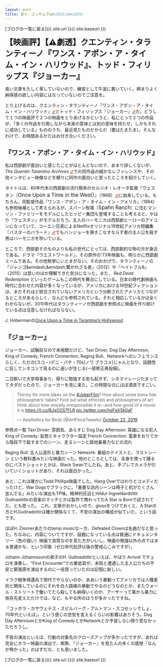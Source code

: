 ```yaml
---
layout: post
title: 昔々、ゴッサムで&#x2026;&#x2026;
---
```


[ブログの一覧に戻る]({{ site.url }}{{ site.baseurl }})

<font style="font-size:26px;font-weight:bold">【映画評】【&#x26A0;劇透】クエンティン・タランティーノ『ワンス・アポン・ア・タイム・イン・ハリウッド』、トッド・フィリップス『ジョーカー』</font>


長い文章を久しく草していないので、練習として牛涎に書いていく。締まりよく納得感の欲しい内容にはなっていないのでご注意を。

とり上げるのは、クエンティン・タランティーノ『ワンス・アポン・ア・タイム・イン・ハリウッド』[<font style="color:#ff4500;font-weight:bold">&#x2B00;</font>](https://www.youtube.com/watch?v=ELeMaP8EPAA)とトッド・フィリップス『ジョーカー』[<font style="color:#ff4500;font-weight:bold">&#x2B00;</font>](https://www.youtube.com/watch?v=zAGVQLHvwOY)だ。どうして１つの映画評で２つの映画をとりあげるかというと、私にとって２つの作品が、「多くの作品を引用しながら本来の意味とは別の意味を持たせ、しかもそれに成功している」もののうち、最近見たものだからだ（要はたまたま）。そんなわけで、お時間あるかたはお付き合いください。

## 『ワンス・アポン・ア・タイム・イン・ハリウッド』

私は西部劇が面白いと感じたことがほとんどないので、あまり詳しくないが、*The Quentin Tarantino Archives* [<font style="color:#ff4500;font-weight:bold">&#x2B00;</font>](https://wiki.tarantino.info/index.php/Once_Upon_a_Time_in_Hollywood_References_guide)での同作品の細かなレファレンスや、その他インタビュー映像などを頼りに同作の面白いと思ったところを紹介していく。

タイトルは、60年代末の西部劇の流行期末のセルジオ・レオーネ監督『ウェスタン（<font style="font-size:17px">Once Upon a Time in the West）</font>』（1968）[<font style="color:#ff4500;font-weight:bold">&#x2B00;</font>](https://www.youtube.com/watch?v=lyuwBW9lNa8)に由来している。もちろん、同監督作品『ワンス・アポン・ア・タイム・イン・アメリカ』（1984）も参照候補として考えられるが、スパーン牧場（<font style="font-size:17px">Spahn Ranch</font>）に住むマンソン・ファミリーをモデルにしたヒッピー集団も登場することも考えると、やはり『ウェスタン』がモデルだろう。主人のハーモニカは西部劇ヒーローのアイコンになっていて、コーエン兄弟によるNetflixオリジナル19世紀アメリカ短編集『バスターのバラード』[<font style="color:#ff4500;font-weight:bold">&#x2B00;</font>](https://www.youtube.com/watch?v=khdWE0aZ7tw)でもバンジョーを弾きこなすならず者の主人公を殺す男はハーモニカを吹いている。

ところで、西部劇そのものよりも私の世代にとっては、西部劇的な物の方が身近である。ドラマ『ウエストワールド』、その原作の'73年映画も、明らかに西部劇ミームである。その他枚挙にいとまがない。そのおかげで、タランティーノの『ジャンゴ&emdash;&emdash;繋がれざる者』（2012）や『ヘイトフル8』（2015）は思いのほか理解できた気分になった。また、 *Red Dead Redemption* といったゲームもこの時代を舞台にしている。日本の時代劇映画も時代に合わせた内容が多くなっているが、アメリカにおける19世紀フィクションは、まだそれほど統合されていないアメリカという分断されたアメリカとつながるところがあるらしく、なんども参照されている。それと相応しているかは全くわからないが、2010年代はタランティーノが西部劇を参照点に映画を作り続けている点は注意しなければならない。



J. Hobermanの[Once Upon a Time in Tarantino’s Hollywood](https://www.nybooks.com/daily/2019/08/19/once-upon-a-time-in-tarantinos-hollywood/)


## 『ジョーカー』

ジョーカー、試験前なので未視聴だけど、Taxi Driver, Dog Day Afternoon, King of Comedy, French Connection, Raging Bull、Networkへのレフェランスらしく、ただの(スコ・)デニ・パチ・70s[ノワ ブラコメ]じゃんとなり、話題性に反してシネコンで見るのに迷いが生じる(一部修正再投稿)。

二日酔いで大学用事あり、帰りに勉強する気も起きず、シネマイレージたまっててタダだったので、ジョーカーを見に来た。この時間なのにほぼ満席ですごい。

<blockquote class="twitter-tweet"><p lang="en" dir="ltr">Thirsty for more takes on the <a href="https://twitter.com/hashtag/JokerFilm?src=hash&amp;ref_src=twsrc%5Etfw">#JokerFilm</a>? How about some bona fide philosophers&#39; takes? Find out what ethicists and philosophers of art think about how morally irresponsible it is--and how good of a movie it is.<a href="https://t.co/BJsO2S7FLR">https://t.co/BJsO2S7FLR</a> <a href="https://t.co/hsFqX5k0aF">pic.twitter.com/hsFqX5k0aF</a></p>&mdash; Aesthetics for Birds (@ArtFlockTweets) <a href="https://twitter.com/ArtFlockTweets/status/1186644780085923842?ref_src=twsrc%5Etfw">October 22, 2019</a></blockquote> <script async src="https://platform.twitter.com/widgets.js" charset="utf-8"></script>


参照点一覧
Taxi Driver: 雰囲気、あらすじ
Dog Day Afternoon: 英雄になる犯人
King of Comedy: 妄想とキャラクター設定
French Connection: 電車をおりてから階段下で殺すまでのシーン、走るシーンと路地裏暴力などの流れ

Raging Bull: 主人公造形と暴力シーン
Network: 番組のテイストと、ラストシーン
という教科書みたいな映画だった。他のところとしては、全身を使って踊るのにバストショットとかは、Black Swanでしたね。あと、手ブレでカメラが引いていくショットがあり、それは面白かった。

あと、これは確かにTodd Phillips映画でした。Hang Overではわりとコメディだったけど、War Dogsでブラックに。「重要な店内シーンは椅子と机がたくさん並んでる」みたいな演出もTP味。精神的圧迫とHildur Ingveldardóttir Guðnadóttirの音楽のマッチとかは製作で携わってたA Star is Bornで試されてた、とも思った。
これ、文章がおかしいので、glossをつけておくと、A Starの方とH.Gudnadottirは確か関係なくて、不安の演出の構成が似ていた、という話です。

ほぼH. Zimmerあたりのtemp musicな一方、Defeated Clownは名曲だなと思った。ちなみに、内容についてですが、話題になっている点は普通にドキュメンタリー（色の強い）映画で良質なのを見た方がいいし、映画の勉強以外の点ではまぁ普通かな、という印象（ゼロ年代批評以後の警戒心こみですが）。

Jóhann Jóhannssonの弟子のH. Guðnadóttirといえば、やはり *Arrival* でチェロを演奏し、&ldquo;First Encounter&rdquo;での重低音が、未知と遭遇した主人公たちの不安と緊張感を演出するのに一役買っていたのは記憶に新しい。

イラク戦争帰還兵で現代でやらないのか、ああいう暴動ってアメリカでは人種差別と関係しているのにそれを白人路線の暴動でやるのどうなのとか、またウォール・ストリートで働いてたら殺しても納得いくのか、アーサーって薬から暴力に依存先変えただけでは、など、もやる所のほうが多かったですね。

「コッポラ・カサヴェテス・スピルバーグ・アルトマン・スコセッシでしょ、70年代といえば」、という感じの空気を変えるくらいの影響はありそう。Dog Day AfternoonとかKing of ComedyとかNetworkとか予習しない限り見なかっただろうし。

不安の演出といえば、行動の対象先のクローズアップが多かったですが、あれは完全にホラー映画の演出で、実際、『ジョーカー』を見た人の多くの感想「なんか怖かった」のはずだな、とも思いました。

[ブログの一覧に戻る]({{ site.url }}{{ site.baseurl }})
